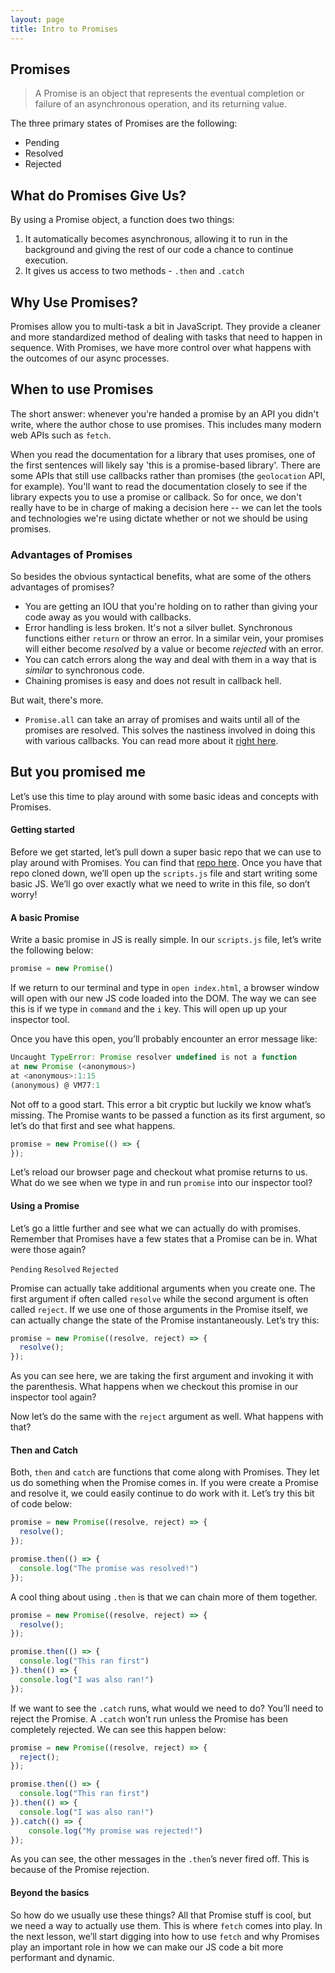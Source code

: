 ```yaml
---
layout: page
title: Intro to Promises
---
```


## Promises
> A Promise is an object that represents the eventual completion or failure of an asynchronous operation, and its returning value.

The three primary states of Promises are the following:

- Pending
- Resolved
- Rejected

## What do Promises Give Us?

By using a Promise object, a function does two things:

1. It automatically becomes asynchronous, allowing it to run in the background and giving the rest of our code a chance to continue execution.
2. It gives us access to two methods - `.then` and `.catch`

## Why Use Promises?
Promises allow you to multi-task a bit in JavaScript. They provide a cleaner and more standardized method of dealing with tasks that need to happen in sequence. With Promises, we have more control over what happens with the outcomes of our async processes.

## When to use Promises
The short answer: whenever you're handed a promise by an API you didn't write, where the author chose to use promises. This includes many modern web APIs such as `fetch`.

When you read the documentation for a library that uses promises, one of the first sentences will likely say 'this is a promise-based library'. There are some APIs that still use callbacks rather than promises (the `geolocation` API, for example). You'll want to read the documentation closely to see if the library expects you to use a promise or callback. So for once, we don't really have to be in charge of making a decision here -- we can let the tools and technologies we're using dictate whether or not we should be using promises.

### Advantages of Promises

So besides the obvious syntactical benefits, what are some of the others advantages of promises?

- You are getting an IOU that you're holding on to rather than giving your code away as you would with callbacks.
- Error handling is less broken. It's not a silver bullet. Synchronous functions either `return` or throw an error. In a similar vein, your promises will either become *resolved* by a value or become *rejected* with an error.
- You can catch errors along the way and deal with them in a way that is *similar* to synchronous code.
- Chaining promises is easy and does not result in callback hell.

But wait, there's more.

- `Promise.all` can take an array of promises and waits until all of the promises are resolved. This solves the nastiness involved in doing this with various callbacks. You can read more about it [right here](https://developer.mozilla.org/en-US/docs/Web/JavaScript/Reference/Global_Objects/Promise/all).

## But you promised me
Let’s use this time to play around with some basic ideas and concepts with Promises. 

#### Getting started

Before we get started, let’s pull down a super basic repo that we can use to play around with Promises. You can find that [repo here](https://github.com/corywest/base_js). Once you have that repo cloned down, we’ll open up the `scripts.js` file and start writing some basic JS. We’ll go over exactly what we need to write in this file, so don’t worry!  

#### A basic Promise

Write a basic promise in JS is really simple. In our `scripts.js` file, let’s write the following below:

```javascript 
promise = new Promise()
```

If we return to our terminal and type in `open index.html`, a browser window will open with our new JS code loaded into the DOM. The way we can see this is if we type in `command` and the `i` key. This will open up up your inspector tool. 

Once you have this open, you’ll probably encounter an error message like:

```javascript 
Uncaught TypeError: Promise resolver undefined is not a function
at new Promise (<anonymous>)
at <anonymous>:1:15
(anonymous) @ VM77:1

```

Not off to a good start. This error a bit cryptic but luckily we know what’s missing. The Promise wants to be passed a function as its first argument, so let’s do that first and see what happens. 

```javascript 
promise = new Promise(() => {
});
```

Let’s reload our browser page and checkout what promise returns to us. What do we see when we type in and run `promise` into our inspector tool? 

#### Using a Promise

Let’s go a little further and see what we can actually do with promises. Remember that Promises have a few states that a Promise can be in. What were those again? 

`Pending`
`Resolved`
`Rejected`

Promise can actually take additional arguments when you create one. The first argument if often called `resolve` while the second argument is often called `reject`. If we use one of those arguments in the Promise itself, we can actually change the state of the Promise instantaneously. Let’s try this:

```javascript 
promise = new Promise((resolve, reject) => {
  resolve();
});
```

As you can see here, we are taking the first argument and invoking it with the parenthesis. What happens when we checkout this promise in our inspector tool again? 

Now let’s do the same with the `reject` argument as well. What happens with that? 

#### Then and Catch

Both, `then` and `catch` are functions that come along with Promises. They let us do something when the Promise comes in. If you were create a Promise and resolve it, we could easily continue to do work with it. Let’s try this bit of code below: 

```javascript
promise = new Promise((resolve, reject) => {
  resolve();
});

promise.then(() => {
  console.log("The promise was resolved!")
});
```

A cool thing about using `.then` is that we can chain more of them together. 

```javascript
promise = new Promise((resolve, reject) => {
  resolve();
});

promise.then(() => {
  console.log("This ran first")
}).then(() => {
  console.log("I was also ran!")
});
```

If we want to see the `.catch` runs, what would we need to do? You’ll need to reject the Promise. A `.catch` won’t run unless the Promise has been completely rejected. We can see this happen below:

```javascript
promise = new Promise((resolve, reject) => {
  reject();
});

promise.then(() => {
  console.log("This ran first")
}).then(() => {
  console.log("I was also ran!")
}).catch(() => {
	console.log("My promise was rejected!")
});
```

As you can see, the other messages in the `.then`’s never fired off. This is because of the Promise rejection. 

#### Beyond the basics

So how do we usually use these things? All that Promise stuff is cool, but we need a way to actually use them. This is where `fetch` comes into play. In the next lesson, we’ll start digging into how to use `fetch` and why Promises play an important role in how we can make our JS code a bit more performant and dynamic.
